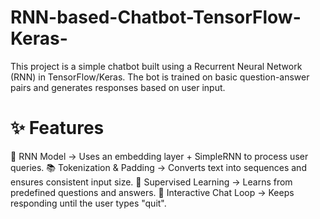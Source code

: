 # RNN-based-Chatbot-TensorFlow-Keras-
This project is a simple chatbot built using a Recurrent Neural Network (RNN) in TensorFlow/Keras.
The bot is trained on basic question-answer pairs and generates responses based on user input.

# ✨ Features
🧠 RNN Model → Uses an embedding layer + SimpleRNN to process user queries.
📚 Tokenization & Padding → Converts text into sequences and ensures consistent input size.
🎯 Supervised Learning → Learns from predefined questions and answers.
💬 Interactive Chat Loop → Keeps responding until the user types "quit".
